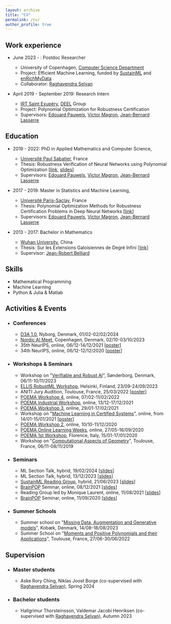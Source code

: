 ```yaml
---
layout: archive
title: "CV"
permalink: /cv/
author_profile: true
---
```


Work experience
---
* June 2023 - : Postdoc Researcher
  * University of Copenhagen, [Computer Science Department](https://di.ku.dk/english/)
  * Project: Efficient Machine Learning, funded by [SustainML](https://sustainml.eu/) and [enRichMyData](https://enrichmydata.eu/)
  * Collaborator: [Raghavendra Selvan](https://raghavian.github.io/)

* April 2019 - September 2019: Research Intern
  * [IRT Saint Exupéry](https://www.irt-saintexupery.com/), [DEEL](https://www.deel.ai/) Group
  * Project: Polynomial Optimization for Robustness Certification
  * Supervisors: [Edouard Pauwels](https://www.irit.fr/~Edouard.Pauwels/), [Victor Magron](https://homepages.laas.fr/vmagron/), [Jean-Bernard Lasserre](https://homepages.laas.fr/lasserre/drupal/home/)

Education
---
* 2019 - 2022: PhD in Applied Mathematics and Computer Science, 
  * [Université Paul Sabatier](https://www.univ-tlse3.fr/), France
  * Thesis: Robustness Verification of Neural Networks using Polynomial Optimization [[link](https://theses.hal.science/tel-04008562/document), [slides](http://tongchen779.github.io/files/PhD_defense.pdf)]
  * Supervisors: [Edouard Pauwels](https://www.irit.fr/~Edouard.Pauwels/), [Victor Magron](https://homepages.laas.fr/vmagron/), [Jean-Bernard Lasserre](https://homepages.laas.fr/lasserre/drupal/home/)
  
* 2017 - 2019: Master in Statistics and Machine Learning, 
  * [Université Paris-Saclay](https://www.imo.universite-paris-saclay.fr/en/), France
  * Thesis: Polynomial Optimization Methods for Robustness Certification Problems in Deep Neural Networks [[link](http://tongchen779.github.io/files/Master_thesis.pdf)]
  * Supervisors: [Edouard Pauwels](https://www.irit.fr/~Edouard.Pauwels/), [Victor Magron](https://homepages.laas.fr/vmagron/), [Jean-Bernard Lasserre](https://homepages.laas.fr/lasserre/drupal/home/)

* 2013 - 2017: Bachelor in Mathematics
  * [Wuhan University](http://maths.whu.edu.cn/Englishversion/index.htm), China
  * Thesis: Sur les Extensions Galoisiennes de Degré Infini [[link](http://tongchen779.github.io/files/Bachelor_thesis.pdf)]
  * Supervisor: [Jean-Robert Belliard](https://jrbelliard.perso.math.cnrs.fr/)

Skills
---
* Mathematical Programming
* Machine Learning
* Python & Julia & Matlab

## Activities & Events

  * ### Conferences
    * [D3A 1.0](https://d3aconference.dk/d3a-1-0/), Nyborg, Denmark, 01/02-02/02/2024
    * [Nordic AI Meet](https://2023.nordicaimeet.com/), Copenhagen, Denmark, 02/10-03/10/2023
    * 35th NeurIPS, online, 06/12-14/12/2021 [[poster](http://tongchen779.github.io/files/poster_nips2021.pdf)]
    * 34th NeurIPS, online, 06/12-12/12/2020 [[poster](http://tongchen779.github.io/files/poster_nips2020.pdf)]

  * ### Workshops & Seminars
    * Workshop on "[Verifiable and Robust AI](https://direc.dk/workshop-on-verifiable-and-robust-ai-2/)", Sønderborg, Denmark, 06/11-10/11/2023
    * [ELLIS RobustML Workshop](https://sites.google.com/view/ellis-robust-ml-workshop/home), Helsinki, Finland, 23/09-24/09/2023
    * ANITI Jury Audition, Toulouse, France, 25/03/2022 [[poster](http://tongchen779.github.io/files/poster_ANITI.pdf)]
    * [POEMA Workshop 4](http://poema-network.eu/index.php/news-and-events/project-workshops/16-poema-workshop-4), online, 07/02-11/02/2022
    * [POEMA Industrial Workshop](http://poema-network.eu/index.php/news-and-events/project-workshops/15-poema-industrial-workshop), online, 13/12-17/12/2021
    * [POEMA Workshop 3](http://poema-network.eu/index.php/news-and-events/project-workshops/9-poema-workshop-3), online, 29/01-17/02/2021
    * Workshop on "[Machine Learning in Certified Systems](https://mlcertifiedsystems.deel.ai/)", online, from 14/01-15/01/2021 [[poster](http://tongchen779.github.io/files/poster_nips2020.pdf)]
    * [POEMA Workshop 2](http://poema-network.eu/index.php/news-and-events/project-workshops/6-poema-learning-week-and-2nd-workshop), online, 10/10-11/12/2020 
    * [POEMA Online Learning Weeks](http://poema-network.eu/index.php/news-and-events/project-workshops/7-poema-online-learning-weeks), online, 27/05-16/09/2020
    * [POEMA 1st Workshop](http://poema-network.eu/index.php/news-and-events/project-workshops/2-poema-1st-workshop), Florence, Italy, 15/01-17/01/2020
    * Workshop on "[Computational Aspects of Geometry](https://perso.math.univ-toulouse.fr/statistics-geometry-and-topology/accueil/computational-aspects-of-geometry/)", Toulouse, France, 06/11-08/11/2019

  * ### Seminars
    * ML Section Talk, hybrid, 19/02/2024 [[slides](http://tongchen779.github.io/files/presentation_section24.pdf)]
    * ML Section Talk, hybrid, 13/12/2023 [[slides](http://tongchen779.github.io/files/presentation_section23.pdf)]
    * [SustainML Reading Group](https://github.com/saintslab/SustainableML), hybrid, 21/06/2023 [[slides](http://tongchen779.github.io/files/presentation_image.pdf)]
    * [BrainPOP](https://homepages.laas.fr/vmagron/brainpop.html) Seminar, online, 08/12/2021 [[slides](http://tongchen779.github.io/files/presentation_brainpop_zonotope.pdf)]
    * Reading Group led by Monique Laurent, online, 11/08/2021 [[slides](http://tongchen779.github.io/files/presentation_reading.pdf)]
    * [BrainPOP](https://homepages.laas.fr/vmagron/brainpop.html) Seminar, online, 11/09/2020 [[slides](http://tongchen779.github.io/files/presentation_brainpop_lip.pdf)]

  * ### Summer Schools
    * Summer school on "[Missing Data, Augmentation and Generative models](https://missing-data.compute.dtu.dk/)", Kobæk, Denmark, 14/08–18/08/2023
    * Summer School on "[Moments and Positive Polynomials and their Applications](https://indico.math.cnrs.fr/event/7624/)", Toulouse, France, 27/06-30/06/2022

  
## Supervision

  * ### Master students
    * Aske Rory Ching, Niklas Joost Borge (co-supervised with [Raghavendra Selvan](https://raghavian.github.io/)), Spring 2024

  * ### Bachelor students
    * Hallgrimur Thorsteinsson, Valdemar Jacobi Henriksen (co-supervised with [Raghavendra Selvan](https://raghavian.github.io/)), Autumn 2023